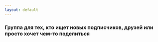 ```yaml
---
layout: default
---
```


### Группа для тех, кто ищет новых подписчиков, друзей или просто хочет чем-то поделиться
